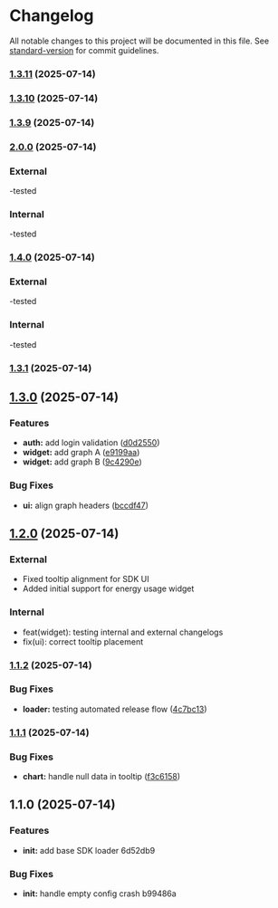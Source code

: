 # Changelog

All notable changes to this project will be documented in this file. See [standard-version](https://github.com/conventional-changelog/standard-version) for commit guidelines.

### [1.3.11](https://github.com/harshalBhawsar30/sdk_release/compare/v1.3.10...v1.3.11) (2025-07-14)

### [1.3.10](https://github.com/harshalBhawsar30/sdk_release/compare/v1.3.9...v1.3.10) (2025-07-14)

### [1.3.9](https://github.com/harshalBhawsar30/sdk_release/compare/v2.0.0...v1.3.9) (2025-07-14)

### [2.0.0](https://github.com/harshalBhawsar30/sdk_release/compare/v1.4.0...v2.0.0) (2025-07-14)
### External
-tested

### Internal
-tested

### [1.4.0](https://github.com/harshalBhawsar30/sdk_release/compare/v1.3.1...v1.4.0) (2025-07-14)
### External
-tested

### Internal
-tested

### [1.3.1](https://github.com/harshalBhawsar30/sdk_release/compare/v1.3.0...v1.3.1) (2025-07-14)

## [1.3.0](https://github.com/harshalBhawsar30/sdk_release/compare/v1.2.0...v1.3.0) (2025-07-14)


### Features

* **auth:** add login validation ([d0d2550](https://github.com/harshalBhawsar30/sdk_release/commit/d0d2550b3c774f18c490e10fd6a861defe59117a))
* **widget:** add graph A ([e9199aa](https://github.com/harshalBhawsar30/sdk_release/commit/e9199aaad2c67b56cf79f045957c1a5b9918a542))
* **widget:** add graph B ([9c4290e](https://github.com/harshalBhawsar30/sdk_release/commit/9c4290ed67511d1fc85b5b09b9a3b324ce70d4bf))


### Bug Fixes

* **ui:** align graph headers ([bccdf47](https://github.com/harshalBhawsar30/sdk_release/commit/bccdf472e3f61a05d402069cbcf99206381e6351))

## [1.2.0](https://github.com/harshalBhawsar30/sdk_release/compare/v1.1.2...v1.2.0) (2025-07-14)


### External
- Fixed tooltip alignment for SDK UI
- Added initial support for energy usage widget

### Internal
- feat(widget): testing internal and external changelogs
- fix(ui): correct tooltip placement

### [1.1.2](https://github.com/harshalBhawsar30/sdk_release/compare/v1.1.1...v1.1.2) (2025-07-14)


### Bug Fixes

* **loader:** testing automated release flow ([4c7bc13](https://github.com/harshalBhawsar30/sdk_release/commit/4c7bc13eb3e42695e6bbcfd03e0eb09daa677cf8))

### [1.1.1](https://github.com/harshalBhawsar30/sdk_release/compare/v1.1.0...v1.1.1) (2025-07-14)


### Bug Fixes

* **chart:** handle null data in tooltip ([f3c6158](https://github.com/harshalBhawsar30/sdk_release/commit/f3c61588ac879591038ed081684d587bd10803bc))

## 1.1.0 (2025-07-14)


### Features

* **init:** add base SDK loader 6d52db9


### Bug Fixes

* **init:** handle empty config crash b99486a
